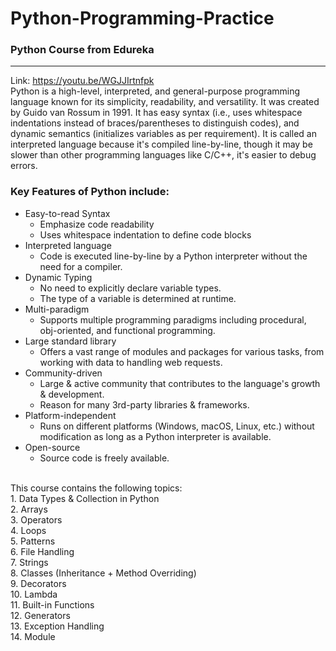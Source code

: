 # Python-Programming-Practice
### Python Course from Edureka <br/>
----------------------------------------------------------------------------------
Link: https://youtu.be/WGJJIrtnfpk
<br/>
Python is a high-level, interpreted, and general-purpose programming language known for its simplicity, readability, and versatility. It was created by Guido van Rossum in 1991. It has easy syntax (i.e., uses whitespace indentations instead of braces/parentheses to distinguish codes), and dynamic semantics (initializes variables as per requirement). It is called an interpreted language because it's compiled line-by-line, though it may be slower than other programming languages like C/C++, it's easier to debug errors.<br/>
### Key Features of Python include:<br/>
- Easy-to-read Syntax<br/>
  - Emphasize code readability<br/>
  - Uses whitespace indentation to define code blocks<br/>
- Interpreted language<br/>
  - Code is executed line-by-line by a Python interpreter without the need for a compiler.<br/>
- Dynamic Typing<br/>
  - No need to explicitly declare variable types.<br/>
  - The type of a variable is determined at runtime.<br/>
- Multi-paradigm<br/>
  - Supports multiple programming paradigms including procedural, obj-oriented, and functional programming.<br/>
- Large standard library<br/>
  - Offers a vast range of modules and packages for various tasks, from working with data to handling web requests.
- Community-driven<br/>
  - Large & active community that contributes to the language's growth & development.<br/>
  - Reason for many 3rd-party libraries & frameworks.<br/>
- Platform-independent<br/>
  - Runs on different platforms (Windows, macOS, Linux, etc.) without modification as long as a Python interpreter is available.<br/>
- Open-source<br/>
  - Source code is freely available.<br/>
<br/>
This course contains the following topics:<br/>
1. Data Types & Collection in Python<br/>
2. Arrays <br/>
3. Operators<br/>
4. Loops<br/>
5. Patterns<br/>
6. File Handling<br/>
7. Strings<br/>
8. Classes (Inheritance + Method Overriding) <br/>
9. Decorators <br/>
10. Lambda <br/>
11. Built-in Functions <br/>
12. Generators <br/>
13. Exception Handling <br/>
14. Module <br/>
